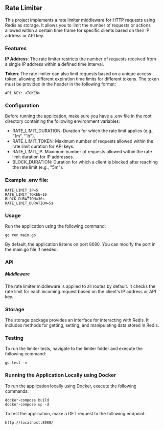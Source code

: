 ## Rate Limiter

This project implements a rate limiter middleware for HTTP requests using Redis as storage. It allows you to limit the number of requests or actions allowed within a certain time frame for specific clients based on their IP address or API key.

### Features
**IP Address**: The rate limiter restricts the number of requests received from a single IP address within a defined time interval.

**Token**: The rate limiter can also limit requests based on a unique access token, allowing different expiration time limits for different tokens. The token must be provided in the header in the following format:

```
API_KEY: <TOKEN>
```

### Configuration

Before running the application, make sure you have a .env file in the root directory containing the following environment variables:

- RATE_LIMIT_DURATION: Duration for which the rate limit applies (e.g., "1m", "1h").
- RATE_LIMIT_TOKEN: Maximum number of requests allowed within the rate limit duration for API keys.
- RATE_LIMIT_IP: Maximum number of requests allowed within the rate limit duration for IP addresses.
- BLOCK_DURATION: Duration for which a client is blocked after reaching the rate limit (e.g., "5m").

### Example .env file:
```
RATE_LIMIT_IP=5
RATE_LIMIT_TOKEN=10
BLOCK_DURATION=30s
RATE_LIMIT_DURATION=5s
```

### Usage

Run the application using the following command:

```
go run main.go
```

By default, the application listens on port 8080. You can modify the port in the main.go file if needed.

### API
##### Middleware
The rate limiter middleware is applied to all routes by default. It checks the rate limit for each incoming request based on the client's IP address or API key.

### Storage
The storage package provides an interface for interacting with Redis. It includes methods for getting, setting, and manipulating data stored in Redis.

### Testing

To run the limiter tests, navigate to the limiter folder and execute the following command:

```
go test -v
```

### Running the Application Locally using Docker

To run the application locally using Docker, execute the following commands:

```
docker-compose build
docker-compose up -d
```
To test the application, make a GET request to the following endpoint:

```http request
http://localhost:8080/
``` 